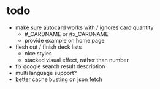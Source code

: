 # todo

- make sure autocard works with / ignores card quantity
  - #_CARDNAME or #x_CARDNAME
  - provide example on home page
- flesh out / finish deck lists
  - nice styles
  - stacked visual effect, rather than number
- fix google search result description
- multi language support?
- better cache busting on json fetch
